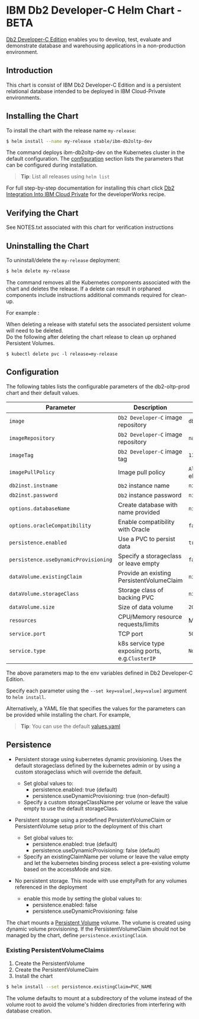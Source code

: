# IBM Db2 Developer-C Helm Chart - BETA

[Db2 Developer-C Edition](http://www-03.ibm.com/software/products/sv/db2-developer-edition) enables you to develop, test, evaluate and demonstrate database and warehousing applications in a non-production environment. 

## Introduction

This chart is consist of IBM Db2 Developer-C Edition and is a persistent relational database intended to be deployed in IBM Cloud-Private environments. 

## Installing the Chart

To install the chart with the release name `my-release`:

```bash
$ helm install --name my-release stable/ibm-db2oltp-dev
```

The command deploys ibm-db2oltp-dev on the Kubernetes cluster in the default configuration. The [configuration](#configuration) section lists the parameters that can be configured during installation.

> **Tip**: List all releases using `helm list`

For full step-by-step documentation for installing this chart click [Db2 Integration Into IBM Cloud Private](https://developer.ibm.com/recipes/tutorials/db2-integration-into-ibm-cloud-private/) for the developerWorks recipe.

## Verifying the Chart
See NOTES.txt associated with this chart for verification instructions

## Uninstalling the Chart

To uninstall/delete the `my-release` deployment:

```bash
$ helm delete my-release
```

The command removes all the Kubernetes components associated with the chart and deletes the release.  If a delete can result in orphaned components include instructions additional commands required for clean-up.  

For example :

When deleting a release with stateful sets the associated persistent volume will need to be deleted.  
Do the following after deleting the chart release to clean up orphaned Persistent Volumes.

```console
$ kubectl delete pvc -l release=my-release
``` 

## Configuration

The following tables lists the configurable parameters of the db2-oltp-prod chart and their default values.

| Parameter                     | Description                                     | Default                                                    |
| ---------------------------   | ---------------------------------------------   | ---------------------------------------------------------- |
| `image`                       | `Db2 Developer-C` image repository              | `db2server_dec-ma`                                         |
| `imageRepository`             | `Db2 Developer-C` image repository              | `na.cumulusrepo.com/hcicp_dev/`                            |                    
| `imageTag`                    | `Db2 Developer-C` image tag                     | `11.1.2.2`                                                 |
| `imagePullPolicy`             | Image pull policy                               | `Always` if `imageTag` is `latest`, else `IfNotPresent`    |
| `db2inst.instname`            | `Db2` instance name                             | `nil`                                                      |                     
| `db2inst.password`            | `Db2` instance password                         | `nil`                                                      |                  
| `options.databaseName`        | Create database with name provided              | `nil`                                                      |                 
| `options.oracleCompatibility` | Enable compatibility with Oracle                | `false`                                                    |                      
| `persistence.enabled`         | Use a PVC to persist data                       | `true`                                                     |
| `persistence.useDynamicProvisioning`      | Specify a storageclass or leave empty           | `false`                                        |
| `dataVolume.existingClaim`    | Provide an existing PersistentVolumeClaim       | `nil`                                                      |
| `dataVolume.storageClass`     | Storage class of backing PVC                    | `nil`                                                      |
| `dataVolume.size`             | Size of data volume                             | `200Gi`                                                    |
| `resources`                   | CPU/Memory resource requests/limits             | Memory: `2Gi`, CPU: `1000m`                                |
| `service.port`                | TCP port                                        | `50000`                                                    |
| `service.type`                | k8s service type exposing ports, e.g.`ClusterIP`| `NodePort`                                                 |

The above parameters map to the env variables defined in Db2 Developer-C Edition. 

Specify each parameter using the `--set key=value[,key=value]` argument to `helm install`.

Alternatively, a YAML file that specifies the values for the parameters can be provided while installing the chart. For example,

> **Tip**: You can use the default [values.yaml](values.yaml)

## Persistence

- Persistent storage using kubernetes dynamic provisioning. Uses the default storageclass defined by the kubernetes admin or by using a custom storageclass which will override the default.
  - Set global values to:
    - persistence.enabled: true (default)
    - persistence.useDynamicProvisioning: true (non-default)
  - Specify a custom storageClassName per volume or leave the value empty to use the default storageClass.


- Persistent storage using a predefined PersistentVolumeClaim or PersistentVolume setup prior to the deployment of this chart
  - Set global values to:
    - persistence.enabled: true (default)
    - persistence.useDynamicProvisioning: false (default)
  - Specify an existingClaimName per volume or leave the value empty and let the kubernetes binding process select a pre-existing volume based on the accessMode and size.    


- No persistent storage. This mode with use emptyPath for any volumes referenced in the deployment
  - enable this mode by setting the global values to:
    - persistence.enabled: false
    - persistence.useDynamicProvisioning: false


The chart mounts a [Persistent Volume](http://kubernetes.io/docs/user-guide/persistent-volumes/) volume. The volume is created using dynamic volume provisioning. If the PersistentVolumeClaim should not be managed by the chart, define `persistence.existingClaim`.

### Existing PersistentVolumeClaims

1. Create the PersistentVolume
1. Create the PersistentVolumeClaim
1. Install the chart
```bash
$ helm install --set persistence.existingClaim=PVC_NAME
```

The volume defaults to mount at a subdirectory of the volume instead of the volume root to avoid the volume's hidden directories from interfering with database creation.
